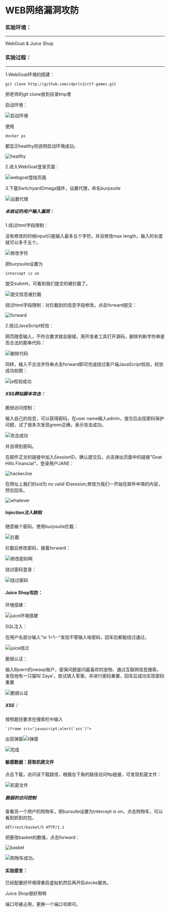 # WEB网络漏洞攻防

### 实验环境：

------

WebGoat & Juice Shop



### 实验过程：

------

1.WebGoat环境的搭建：

```
git clone http://github.com/c4prlc3/ctf-games.git
```

把老师的git clone放到目录tmp里

启动环境：

![启动环境](images\启动环境.png)

使用

```
docker ps
```

都显示healthy则说明启动环境成功。

![healthy](images/healthy.png)

2.进入WebGoat登录页面：

![webgoat登陆页面](images\webgoat登陆页面.png)

3.下载SwitchyardOmega插件，设置代理，命名burpsuite

![设置代理](images\设置代理.png)

##### 未验证的用户输入漏洞：

1.绕过html字段限制：

没有修改的时候input只能输入最多五个字符，并且修改max length，输入的长度就可以多于五个。

![修改字符](images\修改字符.png)

把burpsuite设置为

```
intercept is on
```

提交submit，可看到我们提交的被拦截了。

![提交信息被拦截]( images\提交信息被拦截.png)

绕过html字段限制：对拦截到的信息字段修改，点击forward提交：

![forward](images\forward.png)

2.绕过JavaScript校验：

网页随意输入，不符合要求就会报错，用开发者工具打开源码，删除判断字符串是否合法的那串代码：

![删除代码](images\删除代码.png)

同样，输入不合法字符串点击forward即可完成绕过客户端JavaScript校验，校验成功如图：

![js校验成功](images\js校验成功.png)

##### XSS跨站脚本攻击：

脆弱访问控制：

输入自己的信息，可以获得密码，在user name输入admin，提交后出现密码保护问题，试了很多次发现green正确，表示攻击成功。

![攻击成功](images\攻击成功.png)

并且得到密码。

在邮件正文的链接中加入SessionID，确认提交后，点击弹出页面中的链接”Goat Hills Financial“，登录用户JANE：

![hackerJoe](images\hackerJoe.png)

在网址上我们的sid为 no valid IDsession,修改为我们一开始在邮件中填的内容，然后回车。

![whatever](images\whatever.png)

##### Injection注入缺陷

随意输个密码，使用burpsuite拦截：

![拦截](images\拦截.png)

拦截后修改密码，接着forward：

![修改密码啊](images\修改密码啊.png)

绕过密码登录：

![绕过密码](images\绕过密码.png)

#### Juice Shop攻防：

环境搭建：

![juice环境搭建](images\juice环境搭建.png)

SQL注入：

在用户名部分输入”or 1=1--“发现不管输入啥密码，回车后都能绕过通过。

![juice绕过](images\juice绕过.png)

脆弱认证：

输入Bjoern的owasp账户，密保问题是问最喜欢的宠物，通过互联网信息搜索，发现他有一只猫叫'Zaya'，尝试填入答案，并进行密码重置，回车后成功实现密码重置

![脆弱认证](images\脆弱认证.png)

##### XSS：

按照题目要求在搜索栏中输入

```
`iframe src="javascript:alert(`xss`)">
```

出现弹窗![t弹窗](images\t弹窗.png)

![完成](images\完成.png)

#### 敏感数据：获取机密文件

点击下载，访问该下载路径，根据左下角的路径访问ftp链接，可发现机密文件：

![机密文件](images\机密文件.png)



##### 脆弱的访问控制

查看另一个用户的购物车，把bursuite设置为intercept is on，点击购物车，可以看到抓到的包，

```
GET/rest/basket/5 HTTP/1.1
```

把更改basket的数值，点击forward：

![basket](images\basket.png)

![购物车](images\购物车.png)成功。

#### 实验感言：

已经配置好环境得重启虚拟机然后再开启docke服务。

Juice Shop很好用啊

端口号被占用，更换一个端口号即可。
